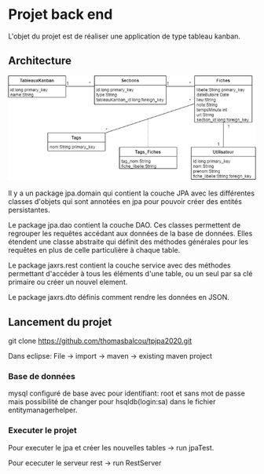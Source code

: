 # Projet back end

L'objet du projet est de réaliser une application de type tableau kanban.

## Architecture

![alt text](https://github.com/thomasbalcou/tpjpa2020/blob/master/bdd_kanban.png?raw=true)

Il y a un package jpa.domain qui contient la couche JPA avec les différentes classes d'objets qui sont annotées en jpa pour pouvoir créer des entités persistantes.

Le package jpa.dao contient la couche DAO. 
Ces classes permettent de regrouper les requêtes accédant aux données de la base de données. 
Elles étendent une classe abstraite qui définit des méthodes générales pour les requêtes en plus de celle particulière à chaque table.

Le package jaxrs.rest contient la couche service avec des méthodes permettant d'accéder à tous les éléments d'une table, ou un seul par sa clé primaire ou créer un nouvel element.

Le package jaxrs.dto définis comment rendre les données en JSON.

## Lancement du projet

git clone https://github.com/thomasbalcou/tpjpa2020.git

Dans eclipse: File -> import -> maven -> existing maven project

### Base de données

mysql configuré de base avec pour identifiant: root et sans mot de passe mais possibilité de changer pour hsqldb(login:sa) dans le fichier entitymanagerhelper.

### Executer le projet

Pour executer le jpa et créer les nouvelles tables -> run jpaTest.

Pour ececuter le serveur rest -> run RestServer
